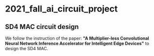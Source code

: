 # 2021_fall_ai_circuit_project

## SD4 MAC circuit design
We follow the instruction of the paper: 
**"A Multiplier-less Convolutional Neural Network Inference Accelerator for Intelligent Edge Devices"**
to design the SD4 MAC.

